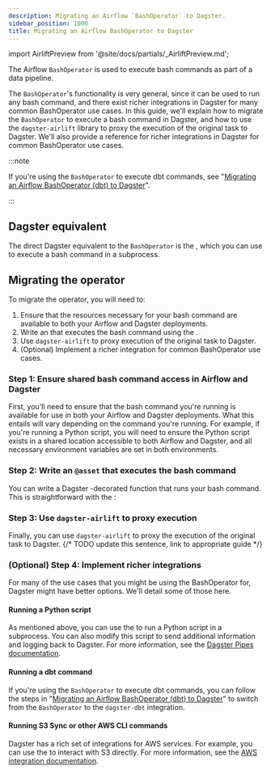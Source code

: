 ```yaml
---
description: Migrating an Airflow `BashOperator` to Dagster.
sidebar_position: 1000
title: Migrating an Airflow BashOperator to Dagster
---
```


import AirliftPreview from '@site/docs/partials/\_AirliftPreview.md';

<AirliftPreview />

The Airflow `BashOperator` is used to execute bash commands as part of a data pipeline.

<CodeExample path="docs_snippets/docs_snippets/integrations/airlift/operator_migration/bash_operator_general.py" />

The `BashOperator`'s functionality is very general, since it can be used to run any bash command, and there exist richer integrations in Dagster for many common BashOperator use cases. In this guide, we'll explain how to migrate the `BashOperator` to execute a bash command in Dagster, and how to use the `dagster-airlift` library to proxy the execution of the original task to Dagster. We'll also provide a reference for richer integrations in Dagster for common BashOperator use cases.

:::note

If you're using the `BashOperator` to execute dbt commands, see "[Migrating an Airflow BashOperator (dbt) to Dagster](/guides/labs/airlift/airflow-operator-migration/bash-operator-dbt)".

:::

## Dagster equivalent

The direct Dagster equivalent to the `BashOperator` is the <PyObject section="pipes" object="PipesSubprocessClient" module="dagster"/>, which you can use to execute a bash command in a subprocess.

## Migrating the operator

To migrate the operator, you will need to:

1. Ensure that the resources necessary for your bash command are available to both your Airflow and Dagster deployments.
2. Write an <PyObject section="assets" object="asset" module="dagster"/> that executes the bash command using the <PyObject section="pipes" object="PipesSubprocessClient" module="dagster"/>.
3. Use `dagster-airlift` to proxy execution of the original task to Dagster.
4. (Optional) Implement a richer integration for common BashOperator use cases.

### Step 1: Ensure shared bash command access in Airflow and Dagster

First, you'll need to ensure that the bash command you're running is available for use in both your Airflow and Dagster deployments. What this entails will vary depending on the command you're running. For example, if you're running a Python script, you will need to ensure the Python script exists in a shared location accessible to both Airflow and Dagster, and all necessary environment variables are set in both environments.

### Step 2: Write an `@asset` that executes the bash command

You can write a Dagster <PyObject section="assets" object="asset" module="dagster"/>-decorated function that runs your bash command. This is straightforward with the <PyObject section="pipes" object="PipesSubprocessClient" module="dagster"/>:

<CodeExample path="docs_snippets/docs_snippets/integrations/airlift/operator_migration/using_pipes_subprocess.py" />

### Step 3: Use `dagster-airlift` to proxy execution

Finally, you can use `dagster-airlift` to proxy the execution of the original task to Dagster. 
{/* TODO update this sentence, link to appropriate guide */}

### (Optional) Step 4: Implement richer integrations

For many of the use cases that you might be using the BashOperator for, Dagster might have better options. We'll detail some of those here.

#### Running a Python script

As mentioned above, you can use the <PyObject section="pipes" object="PipesSubprocessClient" module="dagster"/> to run a Python script in a subprocess. You can also modify this script to send additional information and logging back to Dagster. For more information, see the [Dagster Pipes documentation](/guides/build/external-pipelines/).

#### Running a dbt command

If you're using the `BashOperator` to execute dbt commands, you can follow the steps in "[Migrating an Airflow BashOperator (dbt) to Dagster](/guides/labs/airlift/airflow-operator-migration/bash-operator-dbt)" to switch from the `BashOperator` to the `dagster-dbt` integration.

#### Running S3 Sync or other AWS CLI commands

Dagster has a rich set of integrations for AWS services. For example, you can use the <PyObject section="libraries" object="s3.S3Resource" module="dagster_aws"/> to interact with S3 directly. For more information, see the [AWS integration documentation](/integrations/libraries/aws).
